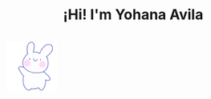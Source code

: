 <h1 align="center">¡Hi! I'm Yohana Avila</h1>
<br>
<img class="centerImage" width="100" height="100" src="https://github.com/yohav08/yohav08/blob/main/hi.gif" alt="Hello">

